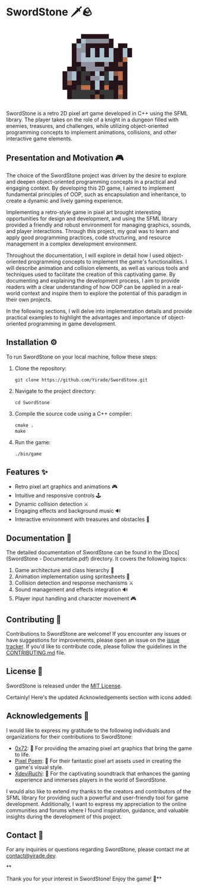 # SwordStone 🗡️🪨
<p align="center">
  <img src="source/logo.png" alt="SwordStone Logo" width="200">
</p>

SwordStone is a retro 2D pixel art game developed in C++ using the SFML library. The player takes on the role of a knight in a dungeon filled with enemies, treasures, and challenges, while utilizing object-oriented programming concepts to implement animations, collisions, and other interactive game elements.

## Presentation and Motivation 🎮

The choice of the SwordStone project was driven by the desire to explore and deepen object-oriented programming concepts in a practical and engaging context. By developing this 2D game, I aimed to implement fundamental principles of OOP, such as encapsulation and inheritance, to create a dynamic and lively gaming experience.

Implementing a retro-style game in pixel art brought interesting opportunities for design and development, and using the SFML library provided a friendly and robust environment for managing graphics, sounds, and player interactions. Through this project, my goal was to learn and apply good programming practices, code structuring, and resource management in a complex development environment.

Throughout the documentation, I will explore in detail how I used object-oriented programming concepts to implement the game's functionalities. I will describe animation and collision elements, as well as various tools and techniques used to facilitate the creation of this captivating game. By documenting and explaining the development process, I aim to provide readers with a clear understanding of how OOP can be applied in a real-world context and inspire them to explore the potential of this paradigm in their own projects.

In the following sections, I will delve into implementation details and provide practical examples to highlight the advantages and importance of object-oriented programming in game development.

## Installation ⚙️

To run SwordStone on your local machine, follow these steps:

1. Clone the repository:

   ```
   git clone https://github.com/Yirade/SwordStone.git
   ```

2. Navigate to the project directory:

   ```
   cd SwordStone
   ```

3. Compile the source code using a C++ compiler:

   ```
   cmake .
   make
   ```

4. Run the game:

   ```
   ./bin/game
   ```
   
## Features ✨

- Retro pixel art graphics and animations 🎮
- Intuitive and responsive controls 🕹️
- Dynamic collision detection ⚔️
- Engaging effects and background music 🔊
- Interactive environment with treasures and obstacles 🌟

## Documentation 📖

The detailed documentation of SwordStone can be found in the [Docs](SwordStone - Documentatie.pdf) directory. It covers the following topics:

1. Game architecture and class hierarchy 🏰
2. Animation implementation using spritesheets 🎥
3. Collision detection and response mechanisms ⚔️
4. Sound management and effects integration 🔊
5. Player input handling and character movement 🎮

## Contributing 🤝

Contributions to SwordStone are welcome! If you encounter any issues or have suggestions for improvements, please open an issue on the [issue tracker](https://github.com/Yirade/SwordStone/issues). If you'd like to contribute code, please follow the guidelines in the [CONTRIBUTING.md](CONTRIBUTING.md) file.

## License 📄

SwordStone is released under the [MIT License](LICENSE).

Certainly! Here's the updated Acknowledgements section with icons added:

## Acknowledgements 🙏

I would like to express my gratitude to the following individuals and organizations for their contributions to SwordStone:

- [0x72](https://0x72.itch.io/): 🎨 For providing the amazing pixel art graphics that bring the game to life.
- [Pixel Poem](https://pixel-poem.itch.io/): 🎨 For their fantastic pixel art assets used in creating the game's visual style.
- [XdeviRuchi](https://soundcloud.com/xdeviruchi): 🎵 For the captivating soundtrack that enhances the gaming experience and immerses players in the world of SwordStone.

I would also like to extend my thanks to the creators and contributors of the SFML library for providing such a powerful and user-friendly tool for game development. Additionally, I want to express my appreciation to the online communities and forums where I found inspiration, guidance, and valuable insights during the development of this project.

## Contact 📧

For any inquiries or questions regarding SwordStone, please contact me at contact@yirade.dev.

**

Thank you for your interest in SwordStone! Enjoy the game! 🎉**
